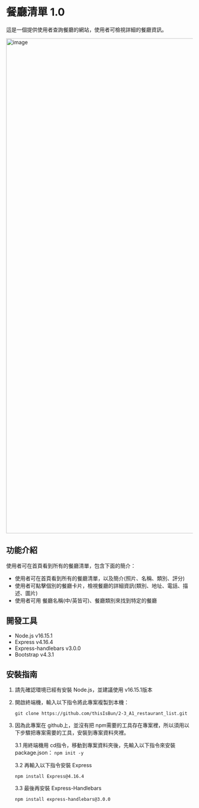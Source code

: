 # 餐廳清單 1.0
這是一個提供使用者查詢餐廳的網站，使用者可檢視詳細的餐廳資訊。

<img width="1338" alt="image" src="https://user-images.githubusercontent.com/106903594/174432937-9d3c8c72-7291-4a28-b833-b4576b75bcee.png">




<h2>功能介紹</h2>

使用者可在首頁看到所有的餐廳清單，包含下面的簡介：
- 使用者可在首頁看到所有的餐廳清單，以及簡介(照片、名稱、類別、評分)
- 使用者可點擊個別的餐廳卡片，檢視餐廳的詳細資訊(類別、地址、電話、描述、圖片)
- 使用者可用 餐廳名稱(中/英皆可)、餐廳類別來找到特定的餐廳


<h2>開發工具</h2>

- Node.js v16.15.1
- Express v4.16.4
- Express-handlebars v3.0.0
- Bootstrap v4.3.1

<h2>安裝指南</h2>

1. 請先確認環境已經有安裝 Node.js，並建議使用 v16.15.1版本
2. 開啟終端機，輸入以下指令將此專案複製到本機：
   ```
   git clone https://github.com/thisIsBun/2-3_A1_restaurant_list.git
   ```
3. 因為此專案在 github上，並沒有把 npm需要的工具存在專案裡，所以須用以下步驟把專案需要的工具，安裝到專案資料夾裡。

   3.1 用終端機用 cd指令，移動到專案資料夾後，先輸入以下指令來安裝 package.json：
       ```
       npm init -y
       ```
   
   3.2 再輸入以下指令安裝 Express
      ```
      npm install Express@4.16.4
      ```
   3.3 最後再安裝 Express-Handlebars
      ```
      npm install express-handlebars@3.0.0
      ``` 
